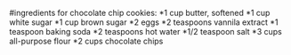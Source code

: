 #ingredients for chocolate chip cookies:
*1 cup butter, softened
*1 cup white sugar
*1 cup brown sugar
*2 eggs
*2 teaspoons vannila extract
*1 teaspoon baking soda
*2 teaspoons hot water
*1/2 teaspoon salt
*3 cups all-purpose flour
*2 cups chocolate chips
